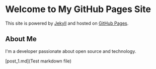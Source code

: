 # Welcome to My GitHub Pages Site

This site is powered by [Jekyll](https://jekyllrb.com) and hosted on [GitHub Pages](https://pages.github.com).

## About Me

I'm a developer passionate about open source and technology.

[post_1.md](Test markdown file)
